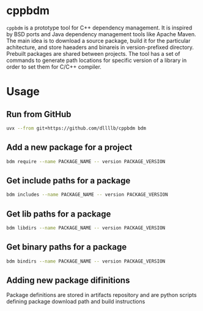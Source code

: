 # cppbdm

`cppbdm` is a prototype tool for C++ dependency management. It is inspired by BSD ports and Java dependency management tools like Apache Maven. The main idea is to download a source package, build it for the particular achitecture, and store haeaders and binareis in version-prefixed directory. Prebuilt packages are shared between projects. The tool has a set of commands to generate path locations for specific version of a library in order to set them for C/C++ compiler.

# Usage

## Run from GitHub

```sh
uvx --from git+https://github.com/dllllb/cppbdm bdm
```

## Add a new package for a project

```sh
bdm require --name PACKAGE_NAME -- version PACKAGE_VERSION
```

## Get include paths for a package

```sh
bdm includes --name PACKAGE_NAME -- version PACKAGE_VERSION
```

## Get lib paths for a package

```sh
bdm libdirs --name PACKAGE_NAME -- version PACKAGE_VERSION
```
 
## Get binary paths for a package

```sh
bdm bindirs --name PACKAGE_NAME -- version PACKAGE_VERSION
```

## Adding new package difinitions

Package definitions are stored in artifacts repository and are python scripts defining package download path and build instructions
